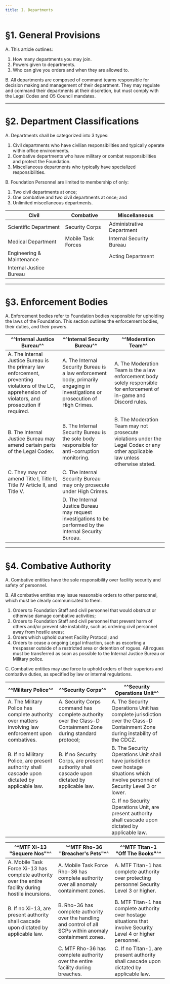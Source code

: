 ```yaml
---
title: I. Departments
---
```



# §1. General Provisions

A. This article outlines:

1. How many departments you may join.
2. Powers given to departments.
3. Who can give you orders and when they are allowed to.

B. All departments are composed of command teams responsible for decision making and management of their department. They may regulate and command their departments at their discretion, but must comply with the Legal Codex and O5 Council mandates.

---

# §2. Department Classifications

A. Departments shall be categorized into 3 types:

1. Civil departments who have civilian responsibilities and typically operate within office environments.
2. Combative departments who have military or combat responsibilities and protect the Foundation.
3. Miscellaneous departments who typically have specialized responsibilities.

B. Foundation Personnel are limited to membership of only:

1. Two civil departments at once;
2. One combative and two civil departments at once; and 
3. Unlimited miscellaneous departments.

| Civil | Combative | Miscellaneous |
|-------|-----------|---------------|
| Scientific Department | Security Corps | Administrative Department |
| Medical Department | Mobile Task Forces | Internal Security Bureau |
| Engineering & Maintenance | | Acting Department |
| Internal Justice Bureau | | | 

---

# §3. Enforcement Bodies

A. Enforcement bodies refer to Foundation bodies responsible for upholding the laws of the Foundation. This section outlines the enforcement bodies, their duties, and their powers.

| **^^Internal Justice Bureau^^** | **^^Internal Security Bureau^^** | **^^Moderation Team^^** |
|-------------------------|--------------------------|-----------------|
| A. The Internal Justice Bureau is the primary law enforcement, preventing violations of the LC, apprehension of violators, and prosecution if required. | A. The Internal Security Bureau is a law enforcement body, primarily engaging in investigations or prosecution of High Crimes. | A. The Moderation Team is the a law enforcement body solely responsible for enforcement of in-game and Discord rules. 
| B. The Internal Justice Bureau may amend certain parts of the Legal Codex. | B. The Internal Security Bureau is the sole body responsible for anti-corruption monitoring. | B. The Moderation Team may not prosecute violations under the Legal Codex or any other applicable law unless otherwise stated.
| C. They may not amend Title I, Title II, Title IV Article II, and Title V. | C. The Internal Security Bureau may only prosecute under High Crimes. | 
| | D. The Internal Justice Bureau may request investigations to be performed by the Internal Security Bureau. | 

---

# §4. Combative Authority

A. Combative entities have the sole responsibility over facility security and safety of personnel.

B. All combative entities may issue reasonable orders to other personnel, which must be clearly communicated to them. 

1. Orders to Foundation Staff and civil personnel that would obstruct or otherwise damage combative activities;
2. Orders to Foundation Staff and civil personnel that prevent harm of others and/or prevent site instability, such as ordering civil personnel away from hostile areas;
3. Orders which uphold current Facility Protocol; and 
4. Orders to cease a ongoing Legal infraction, such as escorting a trespasser outside of a restricted area or detention of rogues. All rogues must be transferred as soon as possible to the Internal Justice Bureau or Military police.

C. Combative entities may use force to uphold orders of their superiors and combative duties, as specified by law or internal regulations.

| **^^Military Police^^** | **^^Security Corps^^** | **^^Security Operations Unit^^** |
|-------------------------|------------------------|----------------------------------|
| A. The Military Police has complete authority over matters involving law enforcement upon combatives. | A. Security Corps command has complete authority over the Class-D Containment Zone during standard protocol; | A. The Security Operations Unit has complete jurisdiction over the Class-D Containment Zone during instability of the CDCZ. |
| B. If no Military Police, are present authority shall cascade upon dictated by applicable law. | B. If no Security Corps, are present authority shall cascade upon dictated by applicable law. | B. The Security Operations Unit shall have jurisdiction over hostage situations which involve personnel of Security Level 3 or lower. |
| | | C. If no Security Operations Unit, are present authority shall cascade upon dictated by applicable law. |


| **^^MTF Xi-13 "Sequere Nos"^^** | **^^MTF Rho-36 "Breacher's Pets"^^** | **^^MTF Titan-1 "Off The Books"^^** |
|---------------------------------|--------------------------------------|----------------------------|
| A. Mobile Task Force Xi-13 has complete authority over the entire facility during hostile incursions. | A. Mobile Task Force Rho-36 has complete authority over all anomaly containment zones. | A. MTF Titan-1 has complete authority over protecting personnel Security Level 3 or higher. |
| B. If no Xi-13, are present authority shall cascade upon dictated by applicable law. | B. Rho-36 has complete authority over the handling and control of all SCPs within anomaly containment zones. | B. MTF Titan-1 has complete authority over hostage situations that involve Security Level 4 or higher personnel. |
| | C. MTF Rho-36 has complete authority over the entire facility during breaches. | C. If no Titan-1, are present authority shall cascade upon dictated by applicable law. |